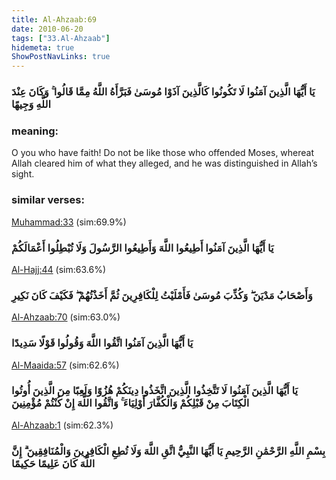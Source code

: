 ```yaml
---
title: Al-Ahzaab:69
date: 2010-06-20
tags: ["33.Al-Ahzaab"]
hidemeta: true 
ShowPostNavLinks: true 
---
```

### يَا أَيُّهَا الَّذِينَ آمَنُوا لَا تَكُونُوا كَالَّذِينَ آذَوْا مُوسَىٰ فَبَرَّأَهُ اللَّهُ مِمَّا قَالُوا ۚ وَكَانَ عِنْدَ اللَّهِ وَجِيهًا
### meaning: 
O you who have faith! Do not be like those who offended Moses, whereat Allah cleared him of what they alleged, and he was distinguished in Allah’s sight.
### similar verses: 

[Muhammad:33](/47/33) (sim:69.9%)

### يَا أَيُّهَا الَّذِينَ آمَنُوا أَطِيعُوا اللَّهَ وَأَطِيعُوا الرَّسُولَ وَلَا تُبْطِلُوا أَعْمَالَكُمْ

[Al-Hajj:44](/22/44) (sim:63.6%)

### وَأَصْحَابُ مَدْيَنَ ۖ وَكُذِّبَ مُوسَىٰ فَأَمْلَيْتُ لِلْكَافِرِينَ ثُمَّ أَخَذْتُهُمْ ۖ فَكَيْفَ كَانَ نَكِيرِ

[Al-Ahzaab:70](/33/70) (sim:63.0%)

### يَا أَيُّهَا الَّذِينَ آمَنُوا اتَّقُوا اللَّهَ وَقُولُوا قَوْلًا سَدِيدًا

[Al-Maaida:57](/5/57) (sim:62.6%)

### يَا أَيُّهَا الَّذِينَ آمَنُوا لَا تَتَّخِذُوا الَّذِينَ اتَّخَذُوا دِينَكُمْ هُزُوًا وَلَعِبًا مِنَ الَّذِينَ أُوتُوا الْكِتَابَ مِنْ قَبْلِكُمْ وَالْكُفَّارَ أَوْلِيَاءَ ۚ وَاتَّقُوا اللَّهَ إِنْ كُنْتُمْ مُؤْمِنِينَ

[Al-Ahzaab:1](/33/1) (sim:62.3%)

### بِسْمِ اللَّهِ الرَّحْمَٰنِ الرَّحِيمِ يَا أَيُّهَا النَّبِيُّ اتَّقِ اللَّهَ وَلَا تُطِعِ الْكَافِرِينَ وَالْمُنَافِقِينَ ۗ إِنَّ اللَّهَ كَانَ عَلِيمًا حَكِيمًا

